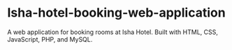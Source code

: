 # Isha-hotel-booking-web-application
A web application for booking rooms at Isha Hotel. Built with HTML, CSS, JavaScript, PHP, and MySQL.
